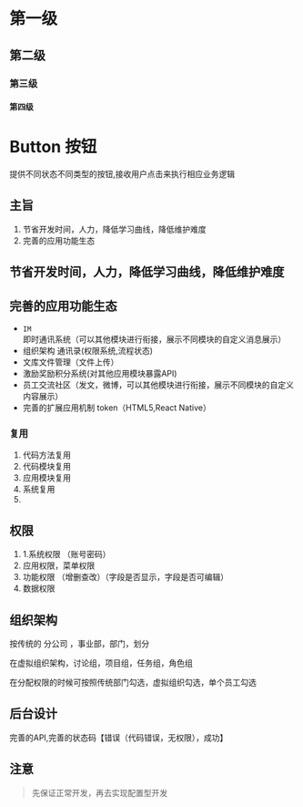 # 第一级

## 第二级

### 第三级

#### 第四级

# Button 按钮

提供不同状态不同类型的按钮,接收用户点击来执行相应业务逻辑

## 主旨

1. 节省开发时间，人力，降低学习曲线，降低维护难度
2. 完善的应用功能生态


## 节省开发时间，人力，降低学习曲线，降低维护难度


## 完善的应用功能生态

* `IM` 即时通讯系统（可以其他模块进行衔接，展示不同模块的自定义消息展示）
* 组织架构 通讯录(权限系统,流程状态)
* 文库文件管理（文件上传）
* 激励奖励积分系统(对其他应用模块暴露API)
* 员工交流社区（发文，微博，可以其他模块进行衔接，展示不同模块的自定义内容展示）
* 完善的扩展应用机制 token（HTML5,React Native）




### 复用

1. 代码方法复用
2. 代码模块复用
3. 应用模块复用 
4. 系统复用
5. 

## 权限

1. 1.系统权限 （账号密码）
2. 应用权限，菜单权限 
3. 功能权限 （增删查改）（字段是否显示，字段是否可编辑）
4. 数据权限


## 组织架构

按传统的 分公司 ，事业部，部门，划分

在虚拟组织架构，讨论组，项目组，任务组，角色组

在分配权限的时候可按照传统部门勾选，虚拟组织勾选，单个员工勾选

## 后台设计

完善的API,完善的状态码【错误（代码错误，无权限），成功】

## 注意

> 先保证正常开发，再去实现配置型开发
